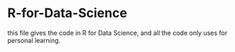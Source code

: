 # R-for-Data-Science

this file gives the code in R for Data Science, and all the code only uses for personal learning. 

